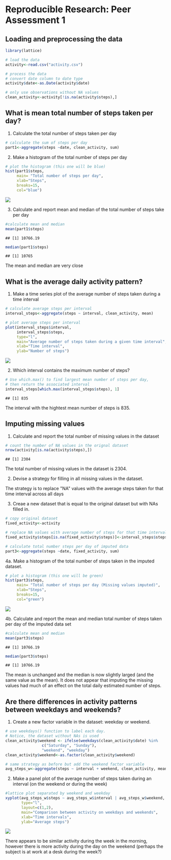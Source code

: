 # Reproducible Research: Peer Assessment 1


## Loading and preprocessing the data

```r
library(lattice)

# load the data
activity<-read.csv("activity.csv")

# process the data
# convert date column to date type
activity$date<-as.Date(activity$date)

# only use observations without NA values
clean_activity<-activity[!is.na(activity$steps),]
```


## What is mean total number of steps taken per day?

1. Calculate the total number of steps taken per day

```r
# calculate the sum of steps per day
part1<-aggregate(steps ~date, clean_activity, sum)
```
2. Make a histogram of the total number of steps per day

```r
# plot the histogram (this one will be blue)
hist(part1$steps, 
     main= "Total number of steps per day",
     xlab="Steps", 
     breaks=15,
     col="blue")
```

![](./PA1_template_files/figure-html/unnamed-chunk-3-1.png) 


3. Calculate and report mean and median of the total number of steps take per day

```r
#calculate mean and median
mean(part1$steps)
```

```
## [1] 10766.19
```

```r
median(part1$steps)
```

```
## [1] 10765
```
The mean and median are very close

## What is the average daily activity pattern?
1. Make a time series plot of the average number of steps taken during a time interval

```r
# calculate average steps per interval
interval_steps<-aggregate(steps ~ interval, clean_activity, mean)

# plot average steps per interval
plot(interval_steps$interval,
     interval_steps$steps, 
     type="l",
     main="Average number of steps taken during a given time interval",
     xlab="Time interval", 
     ylab="Number of steps")
```

![](./PA1_template_files/figure-html/unnamed-chunk-5-1.png) 

2. Which interval contains the maximum number of steps? 

```r
# Use which.max() to find largest mean number of steps per day,
# then return the associated interval
interval_steps[which.max(interval_steps$steps), 1]
```

```
## [1] 835
```
The interval with the hightest mean number of steps is 835.

## Imputing missing values
1. Calculate and report the total number of missing values in the dataset

```r
# count the number of NA values in the orignal dataset
nrow(activity[is.na(activity$steps),])
```

```
## [1] 2304
```

The total number of missing values in the dataset is 2304.

2. Devise a strategy for filling in all missing values in the dataset.

The strategy is to replace "NA" values with the average steps taken for
    that time interval across all days
  
3. Creae a new dataset that is equal to the original dataset but with NAs filled in. 

```r
# copy original dataset
fixed_activity<-activity

# replace NA values with average number of steps for that time interval
fixed_activity$steps[is.na(fixed_activity$steps)]<-interval_steps$steps

# calculate total number steps per day of imputed data 
part3<-aggregate(steps ~date, fixed_activity, sum)
```


4a. Make a histogram of the total number of steps taken in the imputed dataset.


```r
# plot a histogram (this one will be green)
hist(part3$steps, 
     main= "Total number of steps per day (Missing values imputed)",
     xlab="Steps", 
     breaks=15,
     col="green")
```

![](./PA1_template_files/figure-html/unnamed-chunk-9-1.png) 

4b. Calculate and report the mean and median total number of steps taken per day of the imputed
data set

```r
#calculate mean and median
mean(part3$steps)
```

```
## [1] 10766.19
```

```r
median(part3$steps)
```

```
## [1] 10766.19
```

The mean is unchanged and the median is now slightly larged (and the same value as the mean).
It does not appear that imputing the missing values had much of an effect on the total daily
estimated number of steps.

## Are there differences in activity patterns between weekdays and weekends?

1. Create a new factor variable in the dataset: weekday or weekend.

```r
# use weekdays() function to label each day. 
# Notice, the dataset without NAs is used
clean_activity$weekend <- ifelse(weekdays(clean_activity$date) %in% 
                c("Saturday", "Sunday"),
                "weekend", "weekday")
clean_activity$weekend<-as.factor(clean_activity$weekend)

# same strategy as before but add the weekend factor variable
avg_steps_w<-aggregate(steps ~ interval + weekend, clean_activity, mean)
```

2. Make a panel plot of the average number of steps taken during an interval (on the weekend or during the week)


```r
#lattice plot separated by weekend and weekday
xyplot(avg_steps_w$steps ~ avg_steps_w$interval | avg_steps_w$weekend, 
       type="l", 
       layout=c(1,2),
       main="Comparison between activity on weekdays and weekends",
       xlab="Time intervals",
       ylab="Average steps")
```

![](./PA1_template_files/figure-html/unnamed-chunk-12-1.png) 

There appears to be similar activity during the week in the morning, however there is more activity during the day on the weekend (perhaps the subject is at work at a desk during the week?)

